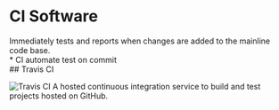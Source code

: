 # CI Software
<section>
Immediately tests and reports when changes are added to the mainline code base.
<aside class="notes">
* CI automate test on commit
</aside>
</section>
<!-- -->
<section>
## Travis CI

![Travis CI](https://cdn.travis-ci.com/images/logos/TravisCI-Mascot-1-61693e8ade8a553878c2307f0c08749d.svg)
 A hosted continuous integration service to build and test projects hosted on GitHub.
<aside class="notes">
</aside>
</section>
<!-- -->
